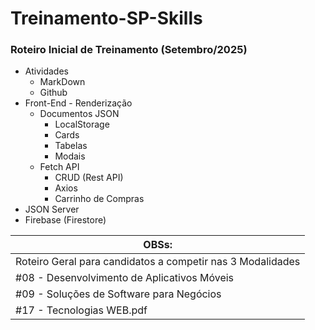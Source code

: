 # Treinamento-SP-Skills

### Roteiro Inicial de Treinamento (Setembro/2025)
- Atividades
  - MarkDown
  - Github
- Front-End - Renderização
  - Documentos JSON
    - LocalStorage
    - Cards
    - Tabelas
    - Modais
  - Fetch API
    - CRUD (Rest API)
    - Axios
    - Carrinho de Compras
- JSON Server
- Firebase (Firestore)

|OBSs:|
|-|
|Roteiro Geral para candidatos a competir nas 3 Modalidades|
|#08 - Desenvolvimento de Aplicativos Móveis|
|#09 - Soluções de Software para Negócios|
|#17 - Tecnologias WEB.pdf|
